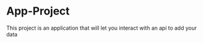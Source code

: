 # App-Project
This project is an application that will let you interact with an api to add your data

